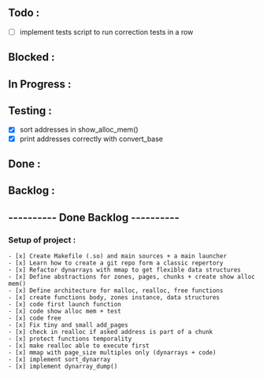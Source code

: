 <h2>Todo :</h2>

- [ ] implement tests script to run correction tests in a row

<h2>Blocked :</h2>

<h2>In Progress :</h2>

<h2>Testing :</h2>

- [x] sort addresses in show_alloc_mem()
- [x] print addresses correctly with convert_base

<h2>Done :</h2>


<h2>Backlog :</h2>

<h2> ---------- Done Backlog ---------- </h2>

<h3>Setup of project :</h3>

	- [x] Create Makefile (.so) and main sources + a main launcher
	- [x] Learn how to create a git repo form a classic repertory
	- [x] Refactor dynarrays with mmap to get flexible data structures
	- [x] Define abstractions for zones, pages, chunks + create show alloc mem()
	- [x] Define architecture for malloc, realloc, free functions
	- [x] create functions body, zones instance, data structures
	- [x] code first launch function
	- [x] code show alloc mem + test
	- [x] code free
	- [x] Fix tiny and small add_pages
	- [x] check in realloc if asked address is part of a chunk
	- [x] protect functions temporality
	- [x] make realloc able to execute first
	- [x] mmap with page_size multiples only (dynarrays + code)
	- [x] implement sort_dynarray
	- [x] implement dynarray_dump()
